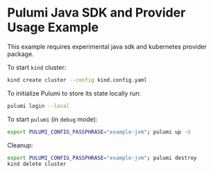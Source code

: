 # Pulumi Java SDK and Provider Usage Example

This example requires experimental java sdk and kubernetes provider package.

To start `kind` cluster:
```bash
kind create cluster --config kind.config.yaml
```

To initialize Pulumi to store its state locally run:
```bash
pulumi login --local
```

To start `pulumi` (in `debug` mode):
```bash
export PULUMI_CONFIG_PASSPHRASE="example-jvm"; pulumi up -d
```

Cleanup:
```bash
export PULUMI_CONFIG_PASSPHRASE="example-jvm"; pulumi destroy
kind delete cluster
```
